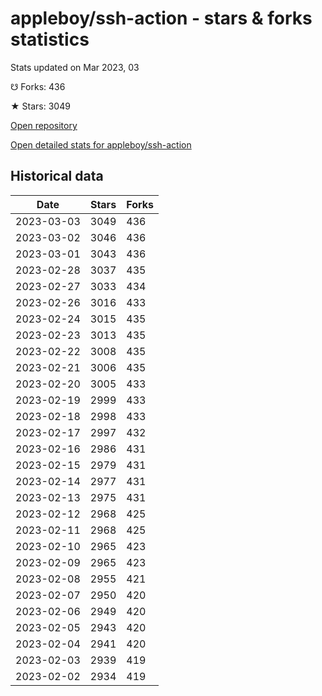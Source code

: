 # appleboy/ssh-action - stars & forks statistics

Stats updated on Mar 2023, 03

☋ Forks: 436

★ Stars: 3049

[Open repository](https://github.com/appleboy/ssh-action)

[Open detailed stats for appleboy/ssh-action](https://reviewgithub.com/rep/appleboy/ssh-action)

## Historical data
| Date | Stars | Forks |
|------|-------|-------|
| 2023-03-03 | 3049 | 436 | 
| 2023-03-02 | 3046 | 436 | 
| 2023-03-01 | 3043 | 436 | 
| 2023-02-28 | 3037 | 435 | 
| 2023-02-27 | 3033 | 434 | 
| 2023-02-26 | 3016 | 433 | 
| 2023-02-24 | 3015 | 435 | 
| 2023-02-23 | 3013 | 435 | 
| 2023-02-22 | 3008 | 435 | 
| 2023-02-21 | 3006 | 435 | 
| 2023-02-20 | 3005 | 433 | 
| 2023-02-19 | 2999 | 433 | 
| 2023-02-18 | 2998 | 433 | 
| 2023-02-17 | 2997 | 432 | 
| 2023-02-16 | 2986 | 431 | 
| 2023-02-15 | 2979 | 431 | 
| 2023-02-14 | 2977 | 431 | 
| 2023-02-13 | 2975 | 431 | 
| 2023-02-12 | 2968 | 425 | 
| 2023-02-11 | 2968 | 425 | 
| 2023-02-10 | 2965 | 423 | 
| 2023-02-09 | 2965 | 423 | 
| 2023-02-08 | 2955 | 421 | 
| 2023-02-07 | 2950 | 420 | 
| 2023-02-06 | 2949 | 420 | 
| 2023-02-05 | 2943 | 420 | 
| 2023-02-04 | 2941 | 420 | 
| 2023-02-03 | 2939 | 419 | 
| 2023-02-02 | 2934 | 419 | 

